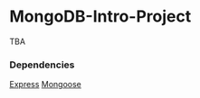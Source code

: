 ﻿# MongoDB-Intro-Project
TBA

### Dependencies
[Express](https://www.npmjs.com/package/express)
[Mongoose](https://www.npmjs.com/package/mongoose)
